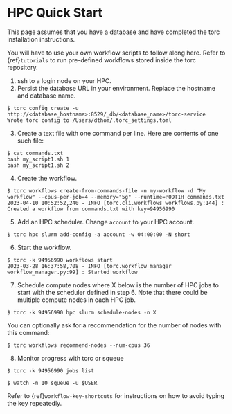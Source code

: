 # HPC Quick Start

This page assumes that you have a database and have completed the torc installation instructions.

You will have to use your own workflow scripts to follow along here. Refer to {ref}`tutorials` to
run pre-defined workflows stored inside the torc repository.

1. ssh to a login node on your HPC.
2. Persist the database URL in your environment. Replace the hostname and database name.

```console
$ torc config create -u http://<database_hostname>:8529/_db/<database_name>/torc-service
Wrote torc config to /Users/dthom/.torc_settings.toml
```

3. Create a text file with one command per line. Here are contents of one such file:

```console
$ cat commands.txt
bash my_script1.sh 1
bash my_script1.sh 2
```

4. Create the workflow.

```console
$ torc workflows create-from-commands-file -n my-workflow -d "My workflow" --cpus-per-job=4 --memory="5g" --runtime=P0DT1H commands.txt
2023-04-10 10:52:52,240 - INFO [torc.cli.workflows workflows.py:144] : Created a workflow from commands.txt with key=94956990
```

5. Add an HPC scheduler. Change `account` to your HPC account.

```console
$ torc hpc slurm add-config -a account -w 04:00:00 -N short
```

6. Start the workflow.

```console
$ torc -k 94956990 workflows start
2023-03-28 16:37:58,708 - INFO [torc.workflow_manager workflow_manager.py:99] : Started workflow
```

7. Schedule compute nodes where X below is the number of HPC jobs to start with the scheduler
   defined in step 6. Note that there could be multiple compute nodes in each HPC job.

```console
$ torc -k 94956990 hpc slurm schedule-nodes -n X
```

You can optionally ask for a recommendation for the number of nodes with this command:

```console
$ torc workflows recommend-nodes --num-cpus 36
```

8. Monitor progress with torc or squeue

```console
$ torc -k 94956990 jobs list
```

```console
$ watch -n 10 squeue -u $USER
```

Refer to {ref}`workflow-key-shortcuts` for instructions on how to avoid typing the key repeatedly.
